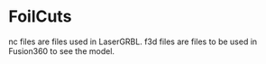 # FoilCuts

nc files are files used in LaserGRBL. f3d files are files to be used in Fusion360 to see the model.
